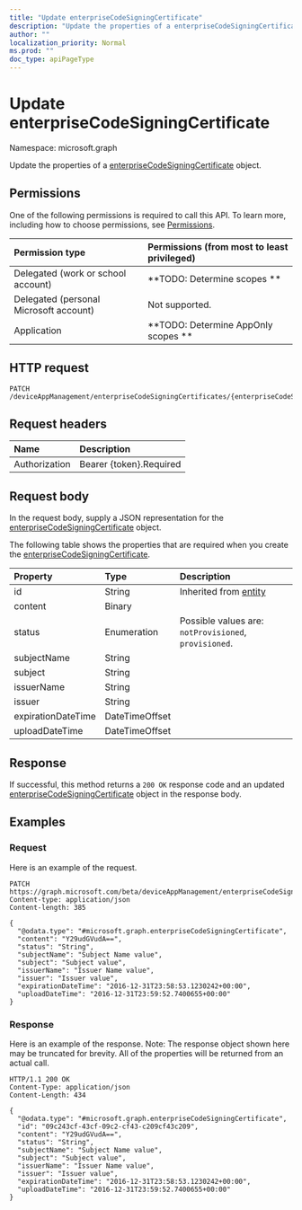 ```yaml
---
title: "Update enterpriseCodeSigningCertificate"
description: "Update the properties of a enterpriseCodeSigningCertificate object."
author: ""
localization_priority: Normal
ms.prod: ""
doc_type: apiPageType
---
```


# Update enterpriseCodeSigningCertificate

Namespace: microsoft.graph

Update the properties of a [enterpriseCodeSigningCertificate](../resources/enterprisecodesigningcertificate.md) object.

## Permissions
One of the following permissions is required to call this API. To learn more, including how to choose permissions, see [Permissions](/concepts/permissions-reference.md).

|Permission type|Permissions (from most to least privileged)|
|:---|:---|
|Delegated (work or school account)|**TODO: Determine scopes **|
|Delegated (personal Microsoft account)|Not supported.|
|Application|**TODO: Determine AppOnly scopes **|

## HTTP request
<!-- {
  "blockType": "ignored"
}
-->
``` http
PATCH /deviceAppManagement/enterpriseCodeSigningCertificates/{enterpriseCodeSigningCertificateId}
```

## Request headers
|Name|Description|
|:---|:---|
|Authorization|Bearer {token}.Required|

## Request body
In the request body, supply a JSON representation for the [enterpriseCodeSigningCertificate](../resources/enterprisecodesigningcertificate.md) object.

The following table shows the properties that are required when you create the [enterpriseCodeSigningCertificate](../resources/enterprisecodesigningcertificate.md).

|Property|Type|Description|
|:---|:---|:---|
|id|String| Inherited from [entity](../resources/entity.md)|
|content|Binary||
|status|Enumeration| Possible values are: `notProvisioned`, `provisioned`.|
|subjectName|String||
|subject|String||
|issuerName|String||
|issuer|String||
|expirationDateTime|DateTimeOffset||
|uploadDateTime|DateTimeOffset||



## Response
If successful, this method returns a `200 OK` response code and an updated [enterpriseCodeSigningCertificate](../resources/enterprisecodesigningcertificate.md) object in the response body.

## Examples

### Request
Here is an example of the request.
<!-- {
  "blockType": "request",
  "name": "update_enterprisecodesigningcertificate"
}
-->
``` http
PATCH https://graph.microsoft.com/beta/deviceAppManagement/enterpriseCodeSigningCertificates/{enterpriseCodeSigningCertificateId}
Content-type: application/json
Content-length: 385

{
  "@odata.type": "#microsoft.graph.enterpriseCodeSigningCertificate",
  "content": "Y29udGVudA==",
  "status": "String",
  "subjectName": "Subject Name value",
  "subject": "Subject value",
  "issuerName": "Issuer Name value",
  "issuer": "Issuer value",
  "expirationDateTime": "2016-12-31T23:58:53.1230242+00:00",
  "uploadDateTime": "2016-12-31T23:59:52.7400655+00:00"
}
```

### Response
Here is an example of the response. Note: The response object shown here may be truncated for brevity. All of the properties will be returned from an actual call.
<!-- {
  "blockType": "response",
  "truncated": true
}
-->
``` http
HTTP/1.1 200 OK
Content-Type: application/json
Content-Length: 434

{
  "@odata.type": "#microsoft.graph.enterpriseCodeSigningCertificate",
  "id": "09c243cf-43cf-09c2-cf43-c209cf43c209",
  "content": "Y29udGVudA==",
  "status": "String",
  "subjectName": "Subject Name value",
  "subject": "Subject value",
  "issuerName": "Issuer Name value",
  "issuer": "Issuer value",
  "expirationDateTime": "2016-12-31T23:58:53.1230242+00:00",
  "uploadDateTime": "2016-12-31T23:59:52.7400655+00:00"
}
```

